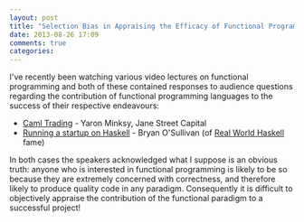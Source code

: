 ```yaml
---
layout: post
title: "Selection Bias in Appraising the Efficacy of Functional Programming Languages"
date: 2013-08-26 17:09
comments: true
categories: 
---
```

I've recently been watching various video lectures on functional programming and both of these contained responses to audience questions regarding the contribution of functional programming languages to the success of their respective endeavours:

* [Caml Trading](http://www.youtube.com/watch?v=hKcOkWzj0_s) - Yaron Minksy, Jane Street Capital
* [Running a startup on Haskell](http://www.youtube.com/watch?v=ZR3Jirqk6W8) - Bryan O'Sullivan (of [Real World Haskell](http://book.realworldhaskell.org) fame)

In both cases the speakers acknowledged what I suppose is an obvious truth: anyone who is interested in functional programming is likely to be so because they are extremely concerned with correctness, and therefore likely to produce quality code in any paradigm. Consequently it is difficult to objectively appraise the contribution of the functional paradigm to a successful project!
